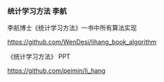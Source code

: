 ### 统计学习方法 李航

李航博士《统计学习方法》一书中所有算法实现

https://github.com/WenDesi/lihang_book_algorithm

《统计学习方法》 PPT

https://github.com/peimin/li_hang
